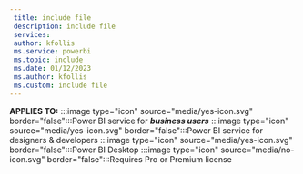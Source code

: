 ```yaml
---
 title: include file
 description: include file
 services: 
 author: kfollis
 ms.service: powerbi
 ms.topic: include
 ms.date: 01/12/2023
 ms.author: kfollis
 ms.custom: include file
---
```


**APPLIES TO:** :::image type="icon" source="media/yes-icon.svg" border="false":::Power BI service for ***business users*** :::image type="icon" source="media/yes-icon.svg" border="false":::Power BI service for designers & developers :::image type="icon" source="media/yes-icon.svg" border="false":::Power BI Desktop :::image type="icon" source="media/no-icon.svg" border="false":::Requires Pro or Premium license